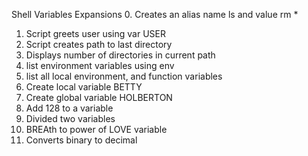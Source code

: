 Shell Variables Expansions
0. Creates an alias name ls and value rm *
1. Script greets user using var USER
2. Script creates path to last directory
3. Displays number of directories in current path
4. list environment variables using env
5. list all local environment, and function variables
6. Create local variable BETTY
7. Create global variable HOLBERTON
8. Add 128 to a variable
9. Divided two variables
10. BREAth to power of LOVE variable
11. Converts binary to decimal


